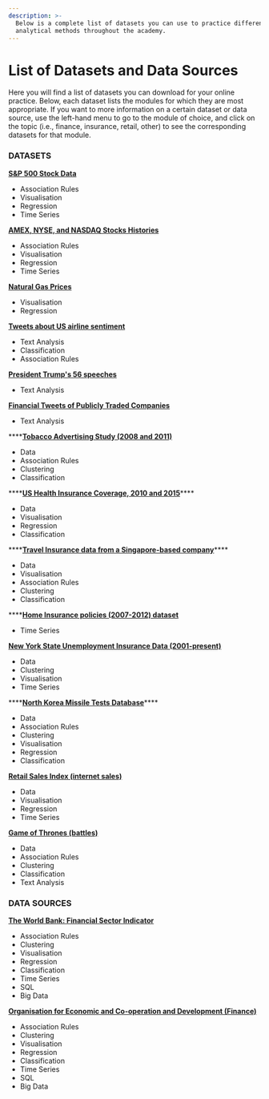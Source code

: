 ```yaml
---
description: >-
  Below is a complete list of datasets you can use to practice different
  analytical methods throughout the academy.
---
```


# List of Datasets and Data Sources

Here you will find a list of datasets you can download for your online practice. Below, each dataset lists the modules for which they are most appropriate. If you want to more information on a certain dataset or data source, use the left-hand menu to go to the  module of choice, and click on the topic \(i.e., finance, insurance, retail, other\) to see the corresponding datasets for that module.

### **DATASETS**

[**S&P 500 Stock Data**](https://github.com/MaurissaCM/Decoded-DA-Datastore/raw/master/data/sandp500_stocks.zip) 

* Association Rules
* Visualisation
* Regression
* Time Series

[**AMEX, NYSE, and NASDAQ Stocks Histories**](https://github.com/MaurissaCM/Decoded-DA-Datastore/raw/master/data/stock-histories.zip)

* Association Rules
* Visualisation
* Regression
* Time Series

[**Natural Gas Prices**](https://github.com/MaurissaCM/Decoded-DA-Datastore/raw/master/data/naturalgas_prices.zip)

* Visualisation
* Regression

[**Tweets about US airline sentiment**](https://github.com/MaurissaCM/Decoded-DA-Datastore/raw/master/data/twitter-airline-sentiment.csv.zip)

* Text Analysis
* Classification
* Association Rules

[**President Trump's 56 speeches**](https://github.com/MaurissaCM/Decoded-DA-Datastore/raw/master/data/trump_full_speech.txt.zip) 

* Text Analysis

[**Financial Tweets of Publicly Traded Companies**](https://github.com/MaurissaCM/Decoded-DA-Datastore/raw/master/data/financial-tweets.zip) 

* Text Analysis

\*\*\*\*[**Tobacco Advertising Study \(2008 and 2011\)**](https://github.com/MaurissaCM/Decoded-DA-Datastore/raw/master/data/Tobacco_Advertising_Study__2008_2011.csv.zip)

* Data
* Association Rules
* Clustering
* Classification

\*\*\*\*[**US Health Insurance Coverage, 2010 and 2015**](https://github.com/MaurissaCM/Decoded-DA-Datastore/raw/master/data/health-insurance.zip)\*\*\*\*

* Data
* Visualisation
* Regression
* Classification

\*\*\*\*[**Travel Insurance data from a Singapore-based company**](https://github.com/MaurissaCM/Decoded-DA-Datastore/raw/master/data/travel-insurance.zip)\*\*\*\*

* Data
* Visualisation
* Association Rules
* Clustering
* Classification

\*\*\*\*[**Home Insurance policies \(2007-2012\) dataset**](https://github.com/MaurissaCM/Decoded-DA-Datastore/raw/master/data/home-insurance.zip) 

* Time Series 

[**New York State Unemployment Insurance Data \(2001-present\)**](https://github.com/MaurissaCM/Decoded-DA-Datastore/raw/master/data/unemployment-insurance-beneficiaries-and-benefit-amounts-paid-beginning-2001.csv.zip)

* Data
* Clustering
* Visualisation
* Time Series 

\*\*\*\*[**North Korea Missile Tests Database**](https://github.com/MaurissaCM/Decoded-DA-Datastore/raw/master/data/North%20Korea%20Missile%20Tests.zip)\*\*\*\*

* Data
* Association Rules
* Clustering
* Visualisation
* Regression
* Classification

[**Retail Sales Index \(internet sales\)**](https://github.com/MaurissaCM/Decoded-DA-Datastore/raw/master/data/ONS%20retail%20internet%20sales.zip)

* Data
* Visualisation
* Regression
* Time Series

[**Game of Thrones \(battles\)**](https://github.com/MaurissaCM/Decoded-DA-Datastore/raw/master/data/game%20of%20thrones%20battles.csv.zip)

* Data
* Association Rules
* Clustering 
* Classification
* Text Analysis

### **DATA SOURCES** 

[**The World Bank: Financial Sector Indicator**](https://data.worldbank.org/indicator)

* Association Rules
* Clustering
* Visualisation
* Regression
* Classification
* Time Series
* SQL
* Big Data

[**Organisation for Economic and Co-operation and Development \(Finance\)**](https://stats.oecd.org/)

* Association Rules
* Clustering
* Visualisation
* Regression
* Classification
* Time Series
* SQL
* Big Data



